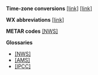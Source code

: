 **Time-zone conversions** [[link]](http://geog.uoregon.edu/weather/timezone.htm) 
[[link]](https://pjbartlein.github.io/UOCWC/html/eugwx/timezone.html)
 
**WX abbreviations** [[link]](https://ww8.fltplan.com/AreaForecast/abbreviations.htm)  

**METAR codes** [[NWS]](https://www.weather.gov/media/wrh/mesowest/metar_decode_key.pdf)

**Glossaries**  

- [[NWS]](http://w1.weather.gov/glossary/)  
- [[AMS]](http://glossary.ametsoc.org/wiki/Main_Page)
- [[IPCC]](https://www.ipcc.ch/site/assets/uploads/2018/02/WG1AR5_AnnexIII_FINAL.pdf)


